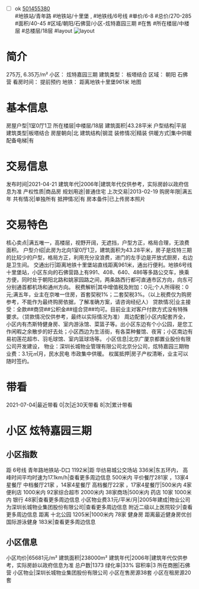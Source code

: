 - [ ] ok [501455380](https://bj.5i5j.com/ershoufang/501455380.html)  
 #地铁站/青年路 #地铁站/十里堡 ,  #地铁线/6号线
#单价/6-8 #总价/270-285 #面积/40-45   #区域/朝阳/石佛营/小区-炫特嘉园三期 #在售 #所在楼层/中楼层 #总楼层/18层 #layout 
![layout](http://image2a.5i5j.com/bdir/layout/94c1151c49744ec0befd62ece47fe309.jpg_P5.jpg) 
# 简介 
 275万,  6.35万/m² 
小区： 炫特嘉园三期
建筑类型： 板塔结合
区域： 朝阳 石佛营
看房时间： 提前预约
地铁： 距离地铁十里堡961米 地图
# 基本信息 
 房屋户型|1室0厅1卫
所在楼层|中楼层/18层
建筑面积|43.28平米
户型结构|平层
建筑类型|板塔结合
房屋朝向|北
建筑结构|钢混
装修情况|精装
供暖方式|集中供暖
配备电梯|有
# 交易信息 
 发布时间|2021-04-21
建筑年代|2006年|建筑年代仅供参考，实际房龄以政府信息为准
产权性质|商品房
规划用途|普通住宅
上次交易|2013-02-19
购房年限|满五年
共有情况|单独所有
抵押情况|有
房本备件|已上传房本照片
# 交易特色 
 核心卖点|满五唯一，高楼层，视野开阔，无遮挡，户型方正，格局合理，无浪费面积。
户型介绍|此房为北向1室0厅1卫，建筑面积为43.28平米，房子是炫特三期的比较少的户型，格局方正，利用充分没浪费，进门的左手边是开放式厨房，右边是卫生间。
交通出行|距离地铁十里堡站直线距离961米，通出行便利。地铁6号线十里堡站，小区东向的石佛营路上有991、408、640、486等多路公交车，换乘方便，同时处于朝阳北路和姚家园路之间，两条路西行都可直通市区方向，向东可分别通首都机场和通州方向。
税费解析|其中增值税及附加：0元;个人所得税：0元;满五年，业主在京唯一住房，首套契税1%；二套契税3%。（以上税费仅为购房参考，不能作为最终购房依据，了解准确方案，请咨询经纪人）
贷款情况|业主接受：全款##商贷##公积金##组合贷##均可。目前业主对客户付款方式没有特殊要求。（贷款情况仅供参考，最终以实际情况为准）
周边配套|小区内配套齐全，小区内有杰斯特健身房、室内游泳馆、菜篮子等。出小区东边有个小公园，是您工作闲暇之余散步的好去处；小区西边为生活街，有各菜种餐馆、夜宵；小区南边有易初莲花超市、羽毛球馆、室内篮球场等。
小区信息|北京广厦京都置业股份有限公司开发建设， 物业：深圳长城物业管理有限公司北京分公司，炫特嘉园三期物业费：3.1元㎡月，民水民电 市政集中供暖。
权属抵押|房子产权清晰，业主可以随时签约。
# 带看 
 2021-07-04|最近带看	 0|次|近30天带看	 8|次|累计带看
# 小区 炫特嘉园三期
## 小区指数 
 距 6号线 青年路地铁站-D口 1192米|距 华纺易城公交场站 336米|东五环内， 高峰时间平均时速为17.1km/h|查看更多周边信息
500米内 平价餐厅281家 ，13家4星餐厅
中档餐厅21家 ，14家4星餐厅
高档餐厅22家 ，17家4星餐厅|500米内 4家便利店
1000米内 92家综合超市
2000米内 38家商场|500米内 药店 10家
1000米内 银行 48家|查看更多周边信息
小区物业费3.1元/平米/月|2005年建成|物业公司为深圳长城物业集团股份有限公司|查看更多周边信息
附近二级以上医院较少|查看更多周边信息
距离 十北公园 1205米|1000米内 78家 健身房
距离最近健身房优创国际游泳健身 183米|查看更多周边信息
## 小区信息 
 小区均价|65681元/m²
建筑面积|238000m²
建筑年代|2006年|建筑年代仅供参考，实际房龄以政府信息为准
总户数|1373
绿化率|33%
容积率|3
所在商圈|石佛营
小区物业|深圳长城物业集团股份有限公司
小区在售房源38套
小区在租房源20套
